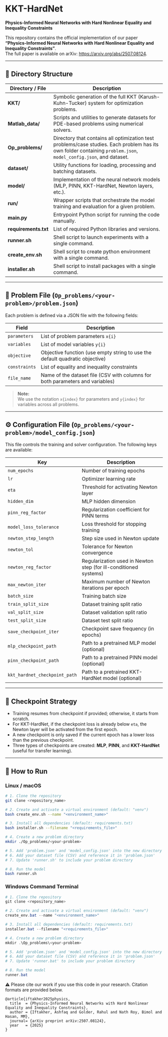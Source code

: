 # KKT-HardNet  

**Physics-Informed Neural Networks with Hard Nonlinear Equality and Inequality Constraints**

This repository contains the official implementation of our paper  
**“Physics-Informed Neural Networks with Hard Nonlinear Equality and Inequality Constraints”**.  
The full paper is available on arXiv: https://arxiv.org/abs/2507.08124.

---

## 📁 Directory Structure

| Directory / File | Description |
|------------------|-------------|
| **KKT/** | Symbolic generation of the full KKT (Karush-Kuhn-Tucker) system for optimization problems. |
| **Matlab_data/** | Scripts and utilities to generate datasets for PDE-based problems using numerical solvers. |
| **Op_problems/** | Directory that contains all optimization test problems/case studies. Each problem has its own folder containing `problem.json`, `model_config.json`, and dataset. |
| **dataset/** | Utility functions for loading, processing and batching datasets. |
| **model/** | Implementation of the neural network models (MLP, PINN, KKT-HardNet, Newton layers, etc.). |
| **run/** | Wrapper scripts that orchestrate the model training and evaluation for a given problem. |
| **main.py** | Entrypoint Python script for running the code manually. |
| **requirements.txt** | List of required Python libraries and versions. |
| **runner.sh** | Shell script to launch experiments with a single command. |
| **create_env.sh** | Shell script to create python environment with a single command. |
| **installer.sh** | Shell script to install packages with a single command. |

---

## 🧠 Problem File (``Op_problems/<your-problem>/problem.json``)

Each problem is defined via a JSON file with the following fields:

| Field | Description |
|------|-------------|
| `parameters` | List of problem parameters `x{i}` |
| `variables` | List of model variables `y{i}` |
| `objective` | Objective function (use empty string to use the default quadratic objective) |
| `constraints` | List of equality and inequality constraints |
| `file_name` | Name of the dataset file (CSV with columns for both parameters and variables) |

> **Note:**  
> We use the notation `x{index}` for parameters and `y{index}` for variables across all problems.

---

## ⚙️ Configuration File (``Op_problems/<your-problem>/model_config.json``)

This file controls the training and solver configuration. The following keys are available:

| Key | Description |
|-----|-------------|
| `num_epochs` | Number of training epochs |
| `lr` | Optimizer learning rate |
| `eta` | Threshold for activating Newton layer |
| `hidden_dim` | MLP hidden dimension |
| `pinn_reg_factor` | Regularization coefficient for PINN terms |
| `model_loss_tolerance` | Loss threshold for stopping training |
| `newton_step_length` | Step size used in Newton update |
| `newton_tol` | Tolerance for Newton convergence |
| `newton_reg_factor` | Regularization used in Newton step (for ill-conditioned systems) |
| `max_newton_iter` | Maximum number of Newton iterations per epoch |
| `batch_size` | Training batch size |
| `train_split_size` | Dataset training split ratio |
| `val_split_size` | Dataset validation split ratio |
| `test_split_size` | Dataset test split ratio |
| `save_checkpoint_iter` | Checkpoint save frequency (in epochs) |
| `mlp_checkpoint_path` | Path to a pretrained MLP model (optional) |
| `pinn_checkpoint_path` | Path to a pretrained PINN model (optional) |
| `kkt_hardnet_checkpoint_path` | Path to a pretrained KKT-HardNet model (optional) |

---

## 💾 Checkpoint Strategy

- Training resumes from checkpoint if provided; otherwise, it starts from scratch.
- For KKT-HardNet, if the checkpoint loss is already below `eta`, the Newton layer will be activated from the first epoch.
- A new checkpoint is only saved if the current epoch has a lower loss than the previous checkpoint.
- Three types of checkpoints are created: **MLP**, **PINN**, and **KKT-HardNet** (useful for transfer learning).

---

## 🚀 How to Run

### Linux / macOS

```bash
# 1. Clone the repository
git clone <repository_name>

# 2. Create and activate a virtual environment (default: "venv")
bash create_env.sh --name "<environment_name>"

# 3. Install all dependencies (default: requirements.txt)
bash installer.sh --filename "<requirements_file>"

# 4. Create a new problem directory
mkdir ./Op_problems/<your-problem>

# 5. Add 'problem.json' and 'model_config.json' into the new directory
# 6. Add your dataset file (CSV) and reference it in 'problem.json'
# 7. Update 'runner.sh' to include your problem directory

# 8. Run the model
bash runner.sh
```

### Windows Command Terminal

```powershell
# 1. Clone the repository
git clone <repository_name>

# 2. Create and activate a virtual environment (default: "venv")
create_env.bat --name "<environment_name>"

# 3. Install all dependencies (default: requirements.txt)
installer.bat --filename "<requirements_file>"

# 4. Create a new problem directory
mkdir .\Op_problems\<your-problem>

# 5. Add 'problem.json' and 'model_config.json' into the new directory
# 6. Add your dataset file (CSV) and reference it in 'problem.json'
# 7. Update 'runner.bat' to include your problem directory

# 8. Run the model
runner.bat
```

⚠️ Please cite our work if you use this code in your research.
Citation formats are provided below.

```
@article{iftakher2025physics,
  title  = {Physics-Informed Neural Networks with Hard Nonlinear Equality and Inequality Constraints},
  author = {Iftakher, Ashfaq and Golder, Rahul and Nath Roy, Bimol and Hasan, MM},
  journal= {arXiv preprint arXiv:2507.08124},
  year   = {2025}
}
```

